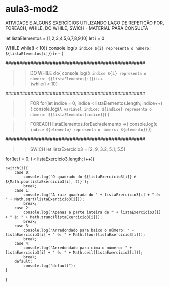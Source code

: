 # aula3-mod2
ATIVIDADE E ALGUNS EXERCÍCIOS UTILIZANDO LAÇO DE REPETIÇÃO FOR, FOREACH, WHILE, DO WHILE, SWICH - MATERIAL PARA CONSULTA

let listaElementos = [1,2,3,4,5,6,7,8,9,10]
let i = 0

WHILE
while(i < 10){
    console.log(`O indice ${i} representa o número: ${listaElementos[i]}`)
    i++
}

##################################################

>> DO WHILE
do{
    console.log(`O indice ${i} representa o número: ${listaElementos[i]}`)
    i++    
}while(i < 10)

##################################################

>> FOR
for(let indice = 0; indice < listaElementos.length; indice++){
    console.log(`A variável indice: ${indice} representa o número: ${listaElementos[indice]}`)
}

>> FOREACH
listaElementos.forEach(elemento =>{
    console.log(`O indice ${elemento} representa o número: ${elemento}`)
})

##################################################

>> SWICH
let listaExercicio3 = [2, 9, 3.2, 5.1, 5.5]

for(let i = 0; i < listaExercicio3.length; i++){

    switch(i){
        case 0:
            console.log(`O quadrado do ${listaExercicio3[i]} é ${Math.pow(listaExercicio3[i], 2)}`);            
            break;
        case 1:
            console.log("A raiz quadrada do " + listaExercicio3[i] + " é: " + Math.sqrt(listaExercicio3[i]));
            break;
        case 2:
            console.log("Apenas a parte inteira de " + listaExercicio3[i] + " é: " + Math.trunc(listaExercicio3[i]));
            break;
        case 3:
            console.log("Arredondado para baixo o número: " + listaExercicio3[i] + " é: " + Math.floor(listaExercicio3[i]));
            break;
        case 4:
            console.log("Arredondado para cima o número: " + listaExercicio3[i] + " é: " + Math.ceil(listaExercicio3[i]));
            break;
        default:
            console.log("default");
    }
}
